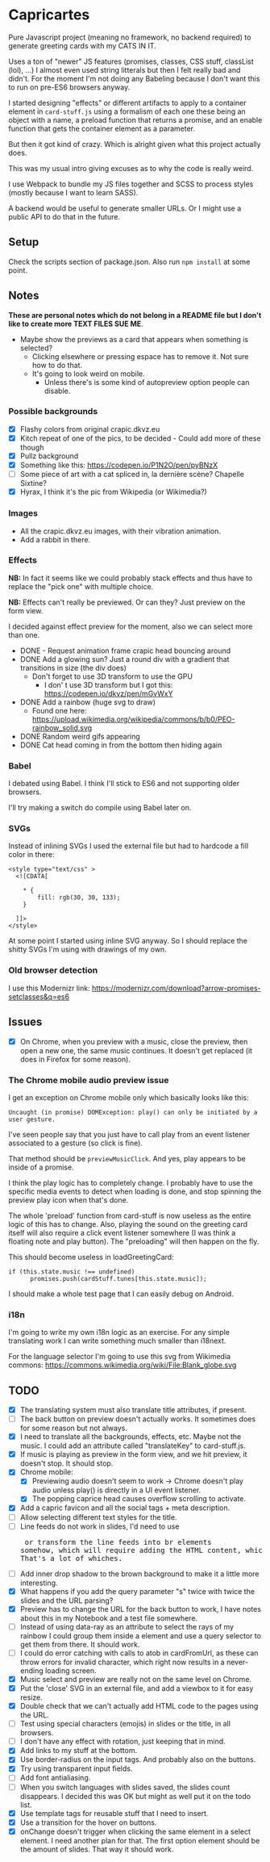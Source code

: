 # Capricartes
Pure Javascript project (meaning no framework, no backend required) to generate greeting cards with my CATS IN IT.

Uses a ton of "newer" JS features (promises, classes, CSS stuff, classList (lol), ...) I almost even used string litterals but then I felt really bad and didn't. For the moment I'm not doing any Babeling because I don't want this to run on pre-ES6 browsers anyway.

I started designing "effects" or different artifacts to apply to a container element in `card-stuff.js` using a formalism of each one these being an object with a name, a preload function that returns a promise, and an enable function that gets the container element as a parameter.

But then it got kind of crazy. Which is alright given what this project actually does.

This was my usual intro giving excuses as to why the code is really weird.

I use Webpack to bundle my JS files together and SCSS to process styles (mostly because I want to learn SASS).

A backend would be useful to generate smaller URLs. Or I might use a public API to do that in the future.

## Setup
Check the scripts section of package.json. Also run `npm install` at some point.

## Notes
**These are personal notes which do not belong in a README file but I don't like to create more TEXT FILES SUE ME**.

* Maybe show the previews as a card that appears when something is selected?
  * Clicking elsewhere or pressing espace has to remove it. Not sure how to do that.
  * It's going to look weird on mobile.
    * Unless there's is some kind of autopreview option people can disable.

### Possible backgrounds
- [x] Flashy colors from original crapic.dkvz.eu
- [x] Kitch repeat of one of the pics, to be decided - Could add more of these though
- [x] Pullz background
- [x] Something like this: https://codepen.io/P1N2O/pen/pyBNzX
- [ ] Some piece of art with a cat spliced in, la dernière scène? Chapelle Sixtine?
- [x] Hyrax, I think it's the pic from Wikipedia (or Wikimedia?)

### Images
* All the crapic.dkvz.eu images, with their vibration animation.
* Add a rabbit in there.

### Effects
**NB:** In fact it seems like we could probably stack effects and thus have to replace the "pick one" with multiple choice.

**NB:** Effects can't really be previewed. Or can they? Just preview on the form view.

I decided against effect preview for the moment, also we can select more than one.

* DONE - Request animation frame crapic head bouncing around
* DONE Add a glowing sun? Just a round div with a gradient that transitions in size (the div does)
  * Don't forget to use 3D transform to use the GPU
    * I don' t use 3D transform but I got this: https://codepen.io/dkvz/pen/mGvWxY
* DONE Add a rainbow (huge svg to draw)
  * Found one here: https://upload.wikimedia.org/wikipedia/commons/b/b0/PEO-rainbow_solid.svg
* DONE Random weird gifs appearing
* DONE Cat head coming in from the bottom then hiding again

### Babel
I debated using Babel. I think I'll stick to ES6 and not supporting older browsers.

I'll try making a switch do compile using Babel later on.

### SVGs
Instead of inlining SVGs I used the external file but had to hardcode a fill color in there:
```
<style type="text/css" >
  <![CDATA[

    * {
        fill: rgb(30, 30, 133);
    }

  ]]>
</style>
```
At some point I started using inline SVG anyway. So I should replace the shitty SVGs I'm using with drawings of my own.

### Old browser detection
I use this Modernizr link: https://modernizr.com/download?arrow-promises-setclasses&q=es6

## Issues
- [x] On Chrome, when you preview with a music, close the preview, then open a new one, the same music continues. It doesn't get replaced (it does in Firefox for some reason).

### The Chrome mobile audio preview issue
I get an exception on Chrome mobile only which basically looks like this:
```
Uncaught (in promise) DOMException: play() can only be initiated by a user gesture.
```

I've seen people say that you just have to call play from an event listener associated to a gesture (so click is fine).

That method should be `previewMusicClick`. And yes, play appears to be inside of a promise.

I think the play logic has to completely change. I probably have to use the specific media events to detect when loading is done, and stop spinning the preview play icon when that's done.

The whole 'preload' function from card-stuff is now useless as the entire logic of this has to change. Also, playing the sound on the greeting card itself will also require a click event listener somewhere (I was think a floating note and play button).
The "preloading" will then happen on the fly.

This should become useless in loadGreetingCard:
```
if (this.state.music !== undefined) 
      promises.push(cardStuff.tunes[this.state.music]);
```

I should make a whole test page that I can easily debug on Android.

### i18n
I'm going to write my own i18n logic as an exercise. For any simple translating work I can write something much smaller than i18next.

For the language selector I'm going to use this svg from Wikimedia commons: https://commons.wikimedia.org/wiki/File:Blank_globe.svg

## TODO
- [x] The translating system must also translate title attributes, if present.
- [ ] The back button on preview doesn't actually works. It sometimes does for some reason but not always.
- [x] I need to translate all the backgrounds, effects, etc. Maybe not the music. I could add an attribute called "translateKey" to card-stuff.js.
- [x] If music is playing as preview in the form view, and we hit preview, it doesn't stop. It should stop.
- [x] Chrome mobile:
  - [x] Previewing audio doesn't seem to work -> Chrome doesn't play audio unless play() is directly in a UI event listener.
  - [x] The popping caprice head causes overflow scrolling to activate.
- [x] Add a capric favicon and all the social tags + meta description.
- [ ] Allow selecting different text styles for the title.
- [ ] Line feeds do not work in slides, I'd need to use <pre> or transform the line feeds into br elements somehow, which will require adding the HTML content, which is dangerous. That's a lot of whiches.
- [ ] Add inner drop shadow to the brown background to make it a little more interesting.
- [x] What happens if you add the query parameter "s" twice with twice the slides and the URL parsing?
- [x] Preview has to change the URL for the back button to work, I have notes about this in my Notebook and a test file somewhere.
- [ ] Instead of using data-ray as an attribute to select the rays of my rainbow I could group them inside a <g> element and use a query selector to get them from there. It should work.
- [ ] I could do error catching with calls to atob in cardFromUrl, as these can throw errors for invalid character, which right now results in a never-ending loading screen.
- [x] Music select and preview are really not on the same level on Chrome.
- [x] Put the 'close' SVG in an external file, and add a viewbox to it for easy resize.
- [x] Double check that we can't actually add HTML code to the pages using the URL.
- [ ] Test using special characters (emojis) in slides or the title, in all browsers.
- [ ] I don't have any effect with rotation, just keeping that in mind.
- [x] Add links to my stuff at the bottom.
- [x] Use border-radius on the input tags. And probably also on the buttons.
- [x] Try using transparent input fields.
- [ ] Add font antialiasing.
- [ ] When you switch languages with slides saved, the slides count disappears. I decided this was OK but might as well put it on the todo list.
- [x] Use template tags for reusable stuff that I need to insert.
- [x] Use a transition for the hover on buttons.
- [x] onChange doesn't trigger when clicking the same element in a select element. I need another plan for that. The first option element should be the amount of slides. That way it should work.